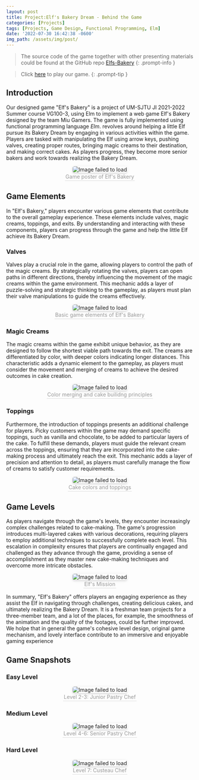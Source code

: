 ```yaml
---
layout: post
title: Project:Elf's Bakery Dream - Behind the Game
categories: [Projects]
tags: [Projects, Game Design, Functional Programming, Elm]
date: '2022-07-30 16:42:38 -0600'
img_path: /assets/img/post/
---
```


> The source code of the game together with other presenting materials could be found at the GitHub repo [Elfs-Bakery](https://github.com/ziming-zh/Elfs-Bakery/)
{: .prompt-info }

> Click [here](https://focs.ji.sjtu.edu.cn/silverfocs/demo/2022/p2team17/) to play our game.
{: .prompt-tip }

## Introduction 

Our designed game "Elf's Bakery" is a project of UM-SJTU JI 2021-2022 Summer course VG100-3, using Elm to implement a web game Elf's Bakery designed by the team Miu Gamers. The game is fully implemented using functional programming language *Elm*. revolves around helping a little Elf pursue its Bakery Dream by engaging in various activities within the game. Players are tasked with manipulating the Elf using arrow keys, pushing valves, creating proper routes, bringing magic creams to their destination, and making correct cakes. As players progress, they become more senior bakers and work towards realizing the Bakery Dream.

<center>
    <img style="border-radius: 0.3125em;
    box-shadow: 0 2px 4px 0 rgba(34,36,38,.12),0 2px 10px 0 rgba(34,36,38,.08);" 
    src="ELF-1.png" alt="Image failed to load">
    <br>
    <div style="color:orange; border-bottom: 1px solid #d9d9d9;
    display: inline-block;
    color: #999;
    padding: 2px;">  Game poster of Elf's Bakery </div>
</center>

## Game Elements 

In "Elf's Bakery," players encounter various game elements that contribute to the overall gameplay experience. These elements include valves, magic creams, toppings, and exits. By understanding and interacting with these components, players can progress through the game and help the little Elf achieve its Bakery Dream.



### Valves

Valves play a crucial role in the game, allowing players to control the path of the magic creams. By strategically rotating the valves, players can open paths in different directions, thereby influencing the movement of the magic creams within the game environment. This mechanic adds a layer of puzzle-solving and strategic thinking to the gameplay, as players must plan their valve manipulations to guide the creams effectively.

<center>
    <img style="border-radius: 0.3125em;
    box-shadow: 0 2px 4px 0 rgba(34,36,38,.12),0 2px 10px 0 rgba(34,36,38,.08);" 
    src="ELF-2.png" alt="Image failed to load">
    <br>
    <div style="color:orange; border-bottom: 1px solid #d9d9d9;
    display: inline-block;
    color: #999;
    padding: 2px;">  Basic game elements of Elf's Bakery </div>
</center>

### Magic Creams

The magic creams within the game exhibit unique behavior, as they are designed to follow the shortest viable path towards the exit. The creams are differentiated by color, with deeper colors indicating longer distances. This characteristic adds a dynamic element to the gameplay, as players must consider the movement and merging of creams to achieve the desired outcomes in cake creation.

<center>
    <img style="border-radius: 0.3125em;
    box-shadow: 0 2px 4px 0 rgba(34,36,38,.12),0 2px 10px 0 rgba(34,36,38,.08);" 
    src="ELF-4.png" alt="Image failed to load">
    <br>
    <div style="color:orange; border-bottom: 1px solid #d9d9d9;
    display: inline-block;
    color: #999;
    padding: 2px;">  Color merging and cake builidng principles </div>
</center>

### Toppings

Furthermore, the introduction of toppings presents an additional challenge for players. Picky customers within the game may demand specific toppings, such as vanilla and chocolate, to be added to particular layers of the cake. To fulfill these demands, players must guide the relevant cream across the toppings, ensuring that they are incorporated into the cake-making process and ultimately reach the exit. This mechanic adds a layer of precision and attention to detail, as players must carefully manage the flow of creams to satisfy customer requirements.

<center>
    <img style="border-radius: 0.3125em;
    box-shadow: 0 2px 4px 0 rgba(34,36,38,.12),0 2px 10px 0 rgba(34,36,38,.08);" 
    src="ELF-3.png" alt="Image failed to load">
    <br>
    <div style="color:orange; border-bottom: 1px solid #d9d9d9;
    display: inline-block;
    color: #999;
    padding: 2px;">  Cake colors and toppings </div>
</center>

## Game Levels

As players navigate through the game's levels, they encounter increasingly complex challenges related to cake-making. The game's progression introduces multi-layered cakes with various decorations, requiring players to employ additional techniques to successfully complete each level. This escalation in complexity ensures that players are continually engaged and challenged as they advance through the game, providing a sense of accomplishment as they master new cake-making techniques and overcome more intricate obstacles.

<center>
    <img style="border-radius: 0.3125em;
    box-shadow: 0 2px 4px 0 rgba(34,36,38,.12),0 2px 10px 0 rgba(34,36,38,.08);" 
    src="ELF-8.png" alt="Image failed to load">
    <br>
    <div style="color:orange; border-bottom: 1px solid #d9d9d9;
    display: inline-block;
    color: #999;
    padding: 2px;">  Elf's Mission </div>
</center>

In summary, "Elf's Bakery" offers players an engaging experience as they assist the Elf in navigating through challenges, creating delicious cakes, and ultimately realizing the Bakery Dream. It is a freshman team projects for a three-member team, and a lot of the places, for example, the smoothness of the animation and the quality of the footages, could be further improved. We holpe that in general the game's cohesive level design, original game mechanism, and lovely interface contribute to an immersive and enjoyable gaming experience





## Game Snapshots

### Easy Level

<center>
    <img style="border-radius: 0.3125em;
    box-shadow: 0 2px 4px 0 rgba(34,36,38,.12),0 2px 10px 0 rgba(34,36,38,.08);" 
    src="ELF-5.png" alt="Image failed to load">
    <br>
    <div style="color:orange; border-bottom: 1px solid #d9d9d9;
    display: inline-block;
    color: #999;
    padding: 2px;">  Level 2-3: Junior Pastry Chef </div>
</center>

### Medium Level

<center>
    <img style="border-radius: 0.3125em;
    box-shadow: 0 2px 4px 0 rgba(34,36,38,.12),0 2px 10px 0 rgba(34,36,38,.08);" 
    src="ELF-6.png" alt="Image failed to load">
    <br>
    <div style="color:orange; border-bottom: 1px solid #d9d9d9;
    display: inline-block;
    color: #999;
    padding: 2px;">  Level 4-6: Senior Pastry Chef </div>
</center>

### Hard Level

<center>
    <img style="border-radius: 0.3125em;
    box-shadow: 0 2px 4px 0 rgba(34,36,38,.12),0 2px 10px 0 rgba(34,36,38,.08);" 
    src="ELF-7.png" alt="Image failed to load">
    <br>
    <div style="color:orange; border-bottom: 1px solid #d9d9d9;
    display: inline-block;
    color: #999;
    padding: 2px;">  Level 7: Custeau Chef </div>
</center>